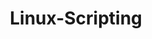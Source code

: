 ---
title: Linux-Scripting
menu:
    sidebar:
        name: Linux-Scripting
        identifier: linux-scripting
        parent: linux
        weight: 200
tags:
    - linux
    - tutorials
categories:
    - Scripting
    - Tutorials
    - Linux
description: Linux-Scripting with Bash, Python and Ansible
---